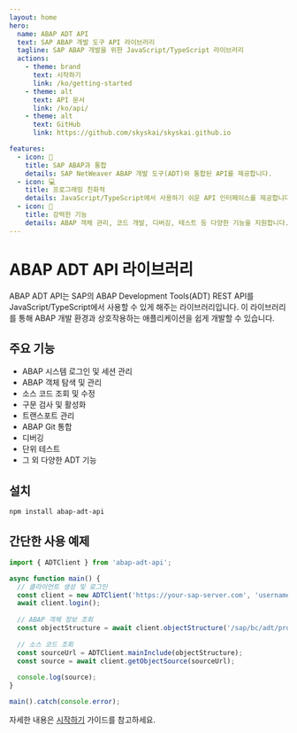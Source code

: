 ```yaml
---
layout: home
hero:
  name: ABAP ADT API
  text: SAP ABAP 개발 도구 API 라이브러리
  tagline: SAP ABAP 개발을 위한 JavaScript/TypeScript 라이브러리
  actions:
    - theme: brand
      text: 시작하기
      link: /ko/getting-started
    - theme: alt
      text: API 문서
      link: /ko/api/
    - theme: alt
      text: GitHub
      link: https://github.com/skyskai/skyskai.github.io

features:
  - icon: 🔄
    title: SAP ABAP과 통합
    details: SAP NetWeaver ABAP 개발 도구(ADT)와 통합된 API를 제공합니다.
  - icon: 💻
    title: 프로그래밍 친화적
    details: JavaScript/TypeScript에서 사용하기 쉬운 API 인터페이스를 제공합니다.
  - icon: 🚀
    title: 강력한 기능
    details: ABAP 객체 관리, 코드 개발, 디버깅, 테스트 등 다양한 기능을 지원합니다.
---
```


# ABAP ADT API 라이브러리

ABAP ADT API는 SAP의 ABAP Development Tools(ADT) REST API를 JavaScript/TypeScript에서 사용할 수 있게 해주는 라이브러리입니다. 이 라이브러리를 통해 ABAP 개발 환경과 상호작용하는 애플리케이션을 쉽게 개발할 수 있습니다.

## 주요 기능

- ABAP 시스템 로그인 및 세션 관리
- ABAP 객체 탐색 및 관리
- 소스 코드 조회 및 수정
- 구문 검사 및 활성화
- 트랜스포트 관리
- ABAP Git 통합
- 디버깅
- 단위 테스트
- 그 외 다양한 ADT 기능

## 설치

```bash
npm install abap-adt-api
```

## 간단한 사용 예제

```typescript
import { ADTClient } from 'abap-adt-api';

async function main() {
  // 클라이언트 생성 및 로그인
  const client = new ADTClient('https://your-sap-server.com', 'username', 'password');
  await client.login();
  
  // ABAP 객체 정보 조회
  const objectStructure = await client.objectStructure('/sap/bc/adt/programs/programs/Z_YOUR_PROGRAM');
  
  // 소스 코드 조회
  const sourceUrl = ADTClient.mainInclude(objectStructure);
  const source = await client.getObjectSource(sourceUrl);
  
  console.log(source);
}

main().catch(console.error);
```

자세한 내용은 [시작하기](/ko/getting-started) 가이드를 참고하세요.
